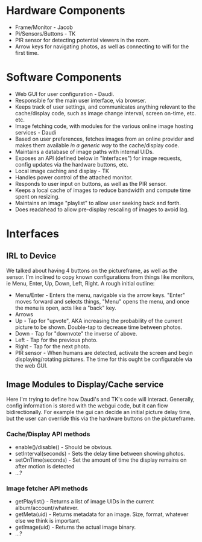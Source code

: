 # Hardware Components

* Frame/Monitor - Jacob
* Pi/Sensors/Buttons - TK
 * PIR sensor for detecting potential viewers in the room.
 * Arrow keys for navigating photos, as well as connecting to wifi for the first time.

# Software Components
 * Web GUI for user configuration - Daudi.
  * Responsible for the main user interface, via browser.
  * Keeps track of user settings, and communicates anything relevant to the cache/display code, such as image change interval, screen on-time, etc. etc.
 * Image fetching code, with modules for the various online image hosting services - Daudi
  * Based on user preferences, fetches images from an online provider and makes them available *in a generic way* to the cache/display code.
  * Maintains a database of image paths with internal UIDs.
  * Exposes an API (defined below in "Interfaces") for image requests, config updates via the hardware buttons, etc.
 * Local image caching and display - TK
  * Handles power control of the attached monitor.
  * Responds to user input on buttons, as well as the PIR sensor.
  * Keeps a local cache of images to reduce bandwidth and compute time spent on resizing.
  * Maintains an image "playlist" to allow user seeking back and forth.
  * Does readahead to allow pre-display rescaling of images to avoid lag.

# Interfaces
## IRL to Device
We talked about having 4 buttons on the pictureframe, as well as the sensor.  I'm inclined to copy known configurations from things like monitors, ie Menu, Enter, Up, Down, Left, Right. A rough initial outline:

* Menu/Enter - Enters the menu, navigable via the arrow keys.  "Enter" moves forward and selects things, "Menu" opens the menu, and once the menu is open, acts like a "back" key.
* Arrows
 * Up - Tap for "upvote", AKA increasing the probability of the current picture to be shown.  Double-tap to decrease time between photos.
 * Down - Tap for "downvote" the inverse of above.
 * Left - Tap for the previous photo.
 * Right - Tap for the next photo.
* PIR sensor - When humans are detected, activate the screen and begin displaying/rotating pictures.  The time for this ought be configurable via the web GUI.

## Image Modules to Display/Cache service
Here I'm trying to define how Daudi's and TK's code will interact.  Generally, config information is stored with the webgui code, but it can flow bidirectionally.  For example the gui can decide an initial picture delay time, but the user can override this via the hardware buttons on the pictureframe.

### Cache/Display API methods
* enable()/disable() - Should be obvious.
* setInterval(seconds) - Sets the delay time between showing photos.
* setOnTime(seconds) - Set the amount of time the display remains on after motion is detected
* ...?

### Image fetcher API methods
* getPlaylist() - Returns a list of image UIDs in the current album/account/whatever.
* getMeta(uid) - Returns metadata for an image.  Size, format, whatever else we think is important.
* getImage(uid) - Returns the actual image binary.
* ...?
